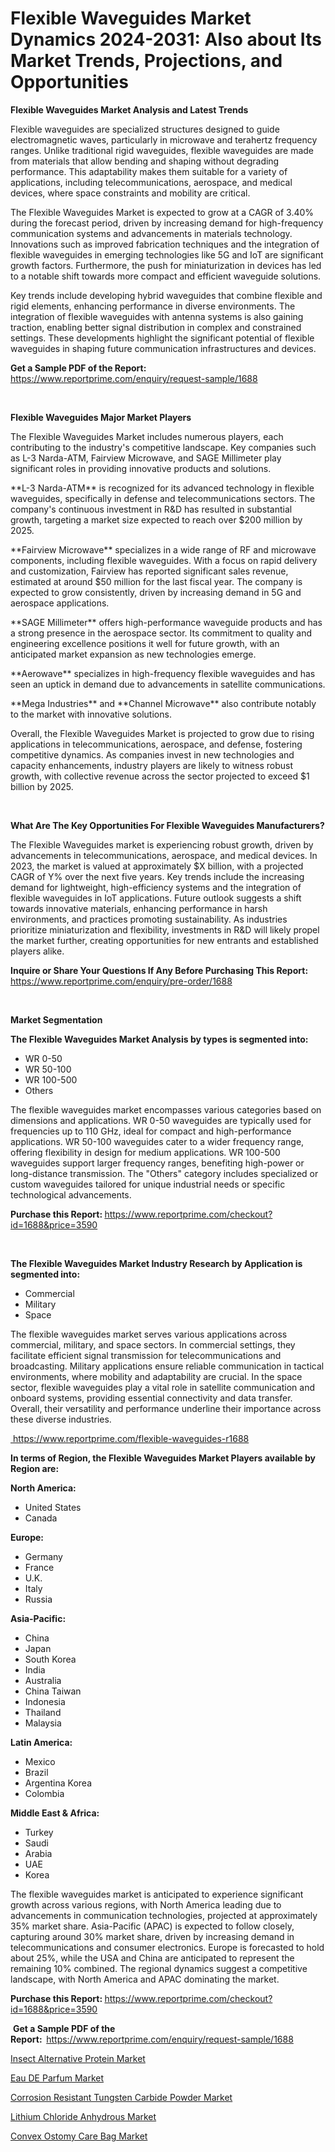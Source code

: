 <p><h1>Flexible Waveguides Market Dynamics 2024-2031: Also about Its Market Trends, Projections, and Opportunities</h1></p><p><strong>Flexible Waveguides Market Analysis and Latest Trends</strong></p>
<p><p>Flexible waveguides are specialized structures designed to guide electromagnetic waves, particularly in microwave and terahertz frequency ranges. Unlike traditional rigid waveguides, flexible waveguides are made from materials that allow bending and shaping without degrading performance. This adaptability makes them suitable for a variety of applications, including telecommunications, aerospace, and medical devices, where space constraints and mobility are critical.</p><p>The Flexible Waveguides Market is expected to grow at a CAGR of 3.40% during the forecast period, driven by increasing demand for high-frequency communication systems and advancements in materials technology. Innovations such as improved fabrication techniques and the integration of flexible waveguides in emerging technologies like 5G and IoT are significant growth factors. Furthermore, the push for miniaturization in devices has led to a notable shift towards more compact and efficient waveguide solutions.</p><p>Key trends include developing hybrid waveguides that combine flexible and rigid elements, enhancing performance in diverse environments. The integration of flexible waveguides with antenna systems is also gaining traction, enabling better signal distribution in complex and constrained settings. These developments highlight the significant potential of flexible waveguides in shaping future communication infrastructures and devices.</p></p>
<p><strong>Get a Sample PDF of the Report:&nbsp;</strong> <a href="https://www.reportprime.com/enquiry/request-sample/1688">https://www.reportprime.com/enquiry/request-sample/1688</a></p>
<p>&nbsp;</p>
<p><strong>Flexible Waveguides Major Market Players</strong></p>
<p><p>The Flexible Waveguides Market includes numerous players, each contributing to the industry's competitive landscape. Key companies such as L-3 Narda-ATM, Fairview Microwave, and SAGE Millimeter play significant roles in providing innovative products and solutions. </p><p>**L-3 Narda-ATM** is recognized for its advanced technology in flexible waveguides, specifically in defense and telecommunications sectors. The company's continuous investment in R&D has resulted in substantial growth, targeting a market size expected to reach over $200 million by 2025. </p><p>**Fairview Microwave** specializes in a wide range of RF and microwave components, including flexible waveguides. With a focus on rapid delivery and customization, Fairview has reported significant sales revenue, estimated at around $50 million for the last fiscal year. The company is expected to grow consistently, driven by increasing demand in 5G and aerospace applications.</p><p>**SAGE Millimeter** offers high-performance waveguide products and has a strong presence in the aerospace sector. Its commitment to quality and engineering excellence positions it well for future growth, with an anticipated market expansion as new technologies emerge.</p><p>**Aerowave** specializes in high-frequency flexible waveguides and has seen an uptick in demand due to advancements in satellite communications. </p><p>**Mega Industries** and **Channel Microwave** also contribute notably to the market with innovative solutions. </p><p>Overall, the Flexible Waveguides Market is projected to grow due to rising applications in telecommunications, aerospace, and defense, fostering competitive dynamics. As companies invest in new technologies and capacity enhancements, industry players are likely to witness robust growth, with collective revenue across the sector projected to exceed $1 billion by 2025.</p></p>
<p>&nbsp;</p>
<p><strong>What Are The Key Opportunities For Flexible Waveguides Manufacturers?</strong></p>
<p><p>The Flexible Waveguides market is experiencing robust growth, driven by advancements in telecommunications, aerospace, and medical devices. In 2023, the market is valued at approximately $X billion, with a projected CAGR of Y% over the next five years. Key trends include the increasing demand for lightweight, high-efficiency systems and the integration of flexible waveguides in IoT applications. Future outlook suggests a shift towards innovative materials, enhancing performance in harsh environments, and practices promoting sustainability. As industries prioritize miniaturization and flexibility, investments in R&D will likely propel the market further, creating opportunities for new entrants and established players alike.</p></p>
<p><strong>Inquire or Share Your Questions If Any Before Purchasing This Report:</strong> <a href="https://www.reportprime.com/enquiry/pre-order/1688">https://www.reportprime.com/enquiry/pre-order/1688</a></p>
<p>&nbsp;</p>
<p><strong>Market Segmentation</strong></p>
<p><strong>The Flexible Waveguides Market Analysis by types is segmented into:</strong></p>
<p><ul><li>WR 0-50</li><li>WR 50-100</li><li>WR 100-500</li><li>Others</li></ul></p>
<p><p>The flexible waveguides market encompasses various categories based on dimensions and applications. WR 0-50 waveguides are typically used for frequencies up to 110 GHz, ideal for compact and high-performance applications. WR 50-100 waveguides cater to a wider frequency range, offering flexibility in design for medium applications. WR 100-500 waveguides support larger frequency ranges, benefiting high-power or long-distance transmission. The "Others" category includes specialized or custom waveguides tailored for unique industrial needs or specific technological advancements.</p></p>
<p><strong>Purchase this Report:&nbsp;</strong><a href="https://www.reportprime.com/checkout?id=1688&price=3590">https://www.reportprime.com/checkout?id=1688&price=3590</a></p>
<p>&nbsp;</p>
<p><strong>The Flexible Waveguides Market Industry Research by Application is segmented into:</strong></p>
<p><ul><li>Commercial</li><li>Military</li><li>Space</li></ul></p>
<p><p>The flexible waveguides market serves various applications across commercial, military, and space sectors. In commercial settings, they facilitate efficient signal transmission for telecommunications and broadcasting. Military applications ensure reliable communication in tactical environments, where mobility and adaptability are crucial. In the space sector, flexible waveguides play a vital role in satellite communication and onboard systems, providing essential connectivity and data transfer. Overall, their versatility and performance underline their importance across these diverse industries.</p></p>
<p><a href="https://www.reportprime.com/flexible-waveguides-r1688">&nbsp;https://www.reportprime.com/flexible-waveguides-r1688</a></p>
<p><strong>In terms of Region, the Flexible Waveguides Market Players available by Region are:</strong></p>
<p>
    <p> <strong> North America: </strong>
        <ul>
            <li>United States</li>
            <li>Canada</li>
        </ul>
        </p> 
    <p> <strong> Europe: </strong>
        <ul>
            <li>Germany</li>
            <li>France</li>
            <li>U.K.</li>
            <li>Italy</li>
            <li>Russia</li>
        </ul>
        </p> 
    <p> <strong> Asia-Pacific: </strong>
        <ul>
            <li>China</li>
            <li>Japan</li>
            <li>South Korea</li>
            <li>India</li>
            <li>Australia</li>
            <li>China Taiwan</li>
            <li>Indonesia</li>
            <li>Thailand</li>
            <li>Malaysia</li>
        </ul>
        </p> 
    <p> <strong> Latin America: </strong>
        <ul>
            <li>Mexico</li>
            <li>Brazil</li>
            <li>Argentina Korea</li>
            <li>Colombia</li>
        </ul>
        </p> 
    <p> <strong> Middle East & Africa: </strong>
        <ul>
            <li>Turkey</li>
            <li>Saudi</li>
            <li>Arabia</li>
            <li>UAE</li>
            <li>Korea</li>
        </ul>
    </p>
    </p>
<p><p>The flexible waveguides market is anticipated to experience significant growth across various regions, with North America leading due to advancements in communication technologies, projected at approximately 35% market share. Asia-Pacific (APAC) is expected to follow closely, capturing around 30% market share, driven by increasing demand in telecommunications and consumer electronics. Europe is forecasted to hold about 25%, while the USA and China are anticipated to represent the remaining 10% combined. The regional dynamics suggest a competitive landscape, with North America and APAC dominating the market.</p></p>
<p><strong>Purchase this Report: </strong><a href="https://www.reportprime.com/checkout?id=1688&price=3590">https://www.reportprime.com/checkout?id=1688&price=3590</a></p>
<p>&nbsp;<strong>Get a Sample PDF of the Report:&nbsp;&nbsp;</strong><a href="https://www.reportprime.com/enquiry/request-sample/1688">https://www.reportprime.com/enquiry/request-sample/1688</a></p>
<p><strong></strong></p>
<p><p><a href="https://medium.com/@penurundingin_24290/insect-alternative-protein-market-size-by-type-emerging-alternative-protein-adolescent-alternative-82988ba15db0">Insect Alternative Protein Market</a></p><p><a href="https://www.linkedin.com/pulse/global-eau-de-parfum-market-trends-innovations-forward-looking-2vqvc?trackingId=jpKEaozgT8OrrMxfBuad4Q%3D%3D">Eau DE Parfum Market</a></p><p><a href="https://issuu.com/reportprime-2/docs/corrosion-resistant-tungsten-carbid_aea7a325a19add">Corrosion Resistant Tungsten Carbide Powder Market</a></p><p><a href="https://www.linkedin.com/pulse/lithium-chloride-anhydrous-market-global-insights-regional-u0dbc?trackingId=ByewslZhRQSt7eVNxGn0dQ%3D%3D">Lithium Chloride Anhydrous Market</a></p><p><a href="https://issuu.com/reportprime-2/docs/convex-ostomy-care-bag-market-size-_e0912c9e276f73">Convex Ostomy Care Bag Market</a></p></p>
